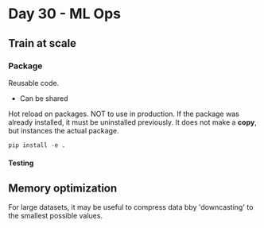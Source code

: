 <!-- markdownlint-configure-file { "MD024": { "siblings_only": true } } -->

# Day 30 - ML Ops

## Train at scale

### Package

Reusable code.

- Can be shared

Hot reload on packages. NOT to use in production. If the package was already installed, it must be uninstalled previously.
It does not make a **copy**, but instances the actual package.

```py
pip install -e .
```

#### Testing

## Memory optimization

For large datasets, it may be useful to compress data bby 'downcasting' to the smallest possible values.
